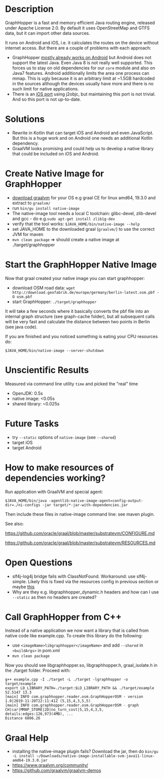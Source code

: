 # Description

GraphHopper is a fast and memory efficient Java routing engine, released under Apache License 2.0. By default it uses OpenStreetMap and GTFS data, but it can import other data sources.

It runs on Android and iOS, i.e. it calculates the routes on the device without internet access. But there are a couple of problems with each approach:

 * GraphHopper [mostly already works on Android](https://github.com/graphhopper/graphhopper/tree/master/android) but Android does not support the latest Java. Even Java 8 is not really well supported. This forces us to stay on old dependencies for our `core` module and also on Java7 features. Android additionally limits the area one process can mmap. This is ugly because it is an arbitrary limit at ~1.5GB hardcoded in the sources although the devices usually have more and there is no such limit for native applications.
 * There is an [iOS port](https://github.com/graphhopper/graphhopper-ios/) using j2objc, but maintaining this port is not trivial. And so this port is not up-to-date.

# Solutions

 * Rewrite in Kotlin that can target iOS and Android and even JavaScript. But this is a huge work and on Android one needs an additional Kotlin dependency.
 * GraalVM looks promising and could help us to develop a native library that could be included on iOS and Android.

# Create Native Image for GraphHopper

 * [download graalvm](https://github.com/graalvm/graalvm-ce-builds/releases/)
   for your OS e.g graal CE for linux amd64, 19.3.0 and extract to `graalvm/`
 * run `bin/gu install native-image`
 * The native-image tool needs a local C toolchain: glibc-devel, zlib-devel and gcc - do e.g.`sudo apt-get install zlib1g-dev`
 * verify that the tool works: `$JAVA_HOME/bin/native-image --help`
 * set JAVA_HOME to the downloaded graal (`graalvm/`) to use the correct JVM for maven
 * `mvn clean package` => should create a native image at ./target/graphhopper

# Start the GraphHopper Native Image

Now that graal created your native image you can start graphhopper:

 * download OSM road data: `wget http://download.geofabrik.de/europe/germany/berlin-latest.osm.pbf -O osm.pbf`
 * start GraphHopper: `./target/graphhopper`

It will take a few seconds where it basically converts the pbf
file into an internal graph structure (see graph-cache folder), but all subsequent
calls will be very fast and calculate the distance between two points in
Berlin (see java code).

If you are finished and you noticed something is eating your CPU resources do:

`$JAVA_HOME/bin/native-image --server-shutdown`

# Unscientific Results

Measured via command line utility `time` and picked the "real" time

 * OpenJDK: 0.5s
 * native image: <0.05s
 * shared library: ~0.025s
 
# Future Tasks

 * try `--static` options of `native-image` (see `--shared`)
 * target iOS
 * target Android

# How to make resources of dependencies working?

Run application with GraalVM and special agent:

```
$JAVA_HOME/bin/java -agentlib:native-image-agent=config-output-dir=./ni-configs -jar target/*-jar-with-dependencies.jar
```

Then include these files in native-image command line: see maven plugin.

See also:

https://github.com/oracle/graal/blob/master/substratevm/CONFIGURE.md

https://github.com/oracle/graal/blob/master/substratevm/RESOURCES.md

# Open Questions

 * slf4j-log4j bridge fails with ClassNotFound. Workaround: use slf4j-simple. Likely this is fixed via the resources config in previous section or maybe
   [this](https://github.com/oracle/graal/issues/653)
 * Why are they e.g. libgraphhopper_dynamic.h headers and how can I use 
   `--static` as then no headers are created?

# Call GraphHopper from C++

Instead of a native application we now want a library that is called from
native code like example.cpp. To create this library do the following:

 * use `<imageName>libgraphhopper</imageName>` and add `--shared` in `<buildArgs>` in pom.xml
 * `mvn clean package`

Now you should see libgraphhopper.so, libgraphhopper.h, graal_isolate.h in the
./target folder. Proceed with:

```
g++ example.cpp -I ./target -L ./target -lgraphhopper -o target/example
export LD_LIBRARY_PATH=./target:$LD_LIBRARY_PATH && ./target/example 52.5147 13.3
[main] INFO com.graphhopper.reader.osm.GraphHopperOSM - version 1.0|2019-11-20T22:11:41Z (5,15,4,3,5,5)
[main] INFO com.graphhopper.reader.osm.GraphHopperOSM - graph CH|car|MMAP_STORE|2D|no_turn_cost|5,15,4,3,5, details:edges:126,973(4MB), ...
Distance 6806.26
```

# Graal Help
 
 * installing the native-image plugin fails? Download the jar, then do `bin/gu -L install ~/Downloads/native-image-installable-svm-java11-linux-amd64-19.3.0.jar`
 * https://www.graalvm.org/community/
 * https://github.com/graalvm/graalvm-demos
